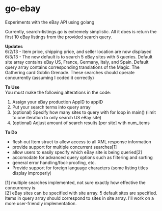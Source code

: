 go-ebay
=======

Experiments with the eBay API using golang

Currently, search-listings.go is extremely simplistic. All it does is return the first 
10 eBay listings from the provided search query.

**Updates**  
6/2/13 - Item price, shipping price, and seller location are now displayed  
6/3/13 - The new default is to search 5 eBay sites with 5 queries. Default site array contains eBay US, France, Germany, Italy, and Spain. Default query array contains corresponding translations of the Magic: The Gathering card Goblin Grenade. These searches should operate concurrently (assuming I coded it correctly)

**To Use**  
You must make the following alterations in the code:  
1. Assign your eBay production AppID to appID  
2. Put your search terms into query array   
3. (optional) Specify how many sites to query with for loop in main() (limit to one iteration to only search US eBay site)  
4. (optional) Adjust amount of search results [per site] with num_items
  

**To Do**
- flesh out Item struct to allow access to all XML response information
- provide support for multiple concurrent searches[1]
- allow users to easily specify which eBay site is being queried[2]
- accomodate for advanced query options such as filtering and sorting
- general error handling/fool-proofing, etc.  
- Provide support for foreign language characters (some listing titles display improperly)  

[1] multiple searches implemented, not sure exactly how effective the concurrency is  
[2] eBay sites can be specified with site array. 5 default sites are specified. Items in 
 query array should correspond to sites in site array. I'll work on a more user-friendly implementation.